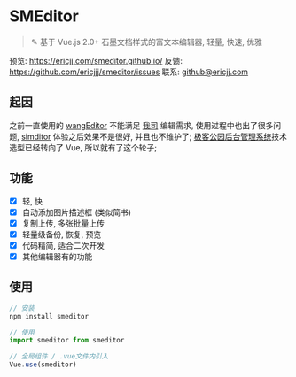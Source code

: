 # SMEditor

> ✎ 基于 Vue.js 2.0+ 石墨文档样式的富文本编辑器, 轻量, 快速, 优雅

预览: https://ericjj.com/smeditor.github.io/
反馈: https://github.com/ericjjj/smeditor/issues
联系: github@ericjj.com

## 起因
之前一直使用的 [wangEditor](https://www.kancloud.cn/wangfupeng/wangeditor3/332599) 不能满足 [我司](http://geekpark.net) 编辑需求, 使用过程中也出了很多问题,  [simditor](http://simditor.tower.im/) 体验之后效果不是很好, 并且也不维护了; [极客公园后台管理系统](https://github.com/GeekPark/gpk_admin)技术选型已经转向了 Vue, 所以就有了这个轮子;

## 功能
- [x] 轻, 快
- [x] 自动添加图片描述框 (类似简书)
- [x] 复制上传, 多张批量上传
- [x] 轻量级备份, 恢复, 预览
- [x] 代码精简, 适合二次开发
- [x] 其他编辑器有的功能

## 使用

```js
// 安装
npm install smeditor

// 使用
import smeditor from smeditor

// 全局组件 / .vue文件内引入
Vue.use(smeditor)
```


